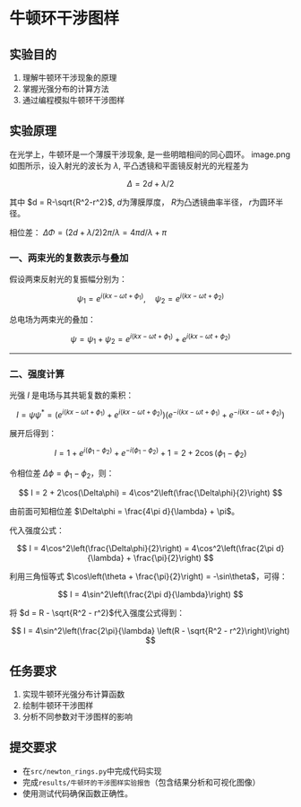 # 牛顿环干涉图样

## 实验目的
1. 理解牛顿环干涉现象的原理
2. 掌握光强分布的计算方法
3. 通过编程模拟牛顿环干涉图样

## 实验原理
在光学上，牛顿环是一个薄膜干涉现象, 是一些明暗相间的同心圆环。
image.png
如图所示，设入射光的波长为 $\lambda$, 平凸透镜和平面镜反射光的光程差为
 
 $$\Delta = 2d+\lambda/2$$

 其中 $d = R-\sqrt{R^2-r^2}$,  $d$为薄膜厚度， $R$为凸透镜曲率半径， $r$为圆环半径。

相位差： $\Delta \Phi = (2d+\lambda/2) 2 \pi/\lambda = 4\pi d/\lambda+\pi$

### 一、两束光的复数表示与叠加

假设两束反射光的复振幅分别为：

$$
\psi_1 = e^{i(kx - \omega t + \phi_1)}, \quad \psi_2 = e^{i(kx - \omega t + \phi_2)}
$$

总电场为两束光的叠加：

$$
\psi = \psi_1 + \psi_2 = e^{i(kx - \omega t + \phi_1)} + e^{i(kx - \omega t + \phi_2)}
$$

---

### 二、强度计算
光强 $I$ 是电场与其共轭复数的乘积：

$$
I = \psi \psi^* = \left(e^{i(kx - \omega t + \phi_1)} + e^{i(kx - \omega t + \phi_2)}\right) \left(e^{-i(kx - \omega t + \phi_1)} + e^{-i(kx - \omega t + \phi_2)}\right)
$$

展开后得到：

$$
I = 1 + e^{i(\phi_1 - \phi_2)} + e^{-i(\phi_1 - \phi_2)} + 1 = 2 + 2\cos(\phi_1 - \phi_2)
$$

令相位差 $\Delta\phi = \phi_1 - \phi_2$，则：

$$
I = 2 + 2\cos(\Delta\phi) = 4\cos^2\left(\frac{\Delta\phi}{2}\right)
$$

由前面可知相位差 $\Delta\phi = \frac{4\pi d}{\lambda} + \pi$。

代入强度公式：

$$
I = 4\cos^2\left(\frac{\Delta\phi}{2}\right) = 4\cos^2\left(\frac{2\pi d}{\lambda} + \frac{\pi}{2}\right)
$$

利用三角恒等式 $\cos\left(\theta + \frac{\pi}{2}\right) = -\sin\theta$，可得：

$$
I = 4\sin^2\left(\frac{2\pi d}{\lambda}\right)
$$

将 $d = R - \sqrt{R^2 - r^2}$代入强度公式得到：

$$
I = 4\sin^2\left(\frac{2\pi}{\lambda} \left(R - \sqrt{R^2 - r^2}\right)\right)
$$


## 任务要求
1. 实现牛顿环光强分布计算函数
2. 绘制牛顿环干涉图样
3. 分析不同参数对干涉图样的影响

## 提交要求
- 在`src/newton_rings.py`中完成代码实现
- 完成`results/牛顿环的干涉图样实验报告`（包含结果分析和可视化图像）
- 使用测试代码确保函数正确性。
